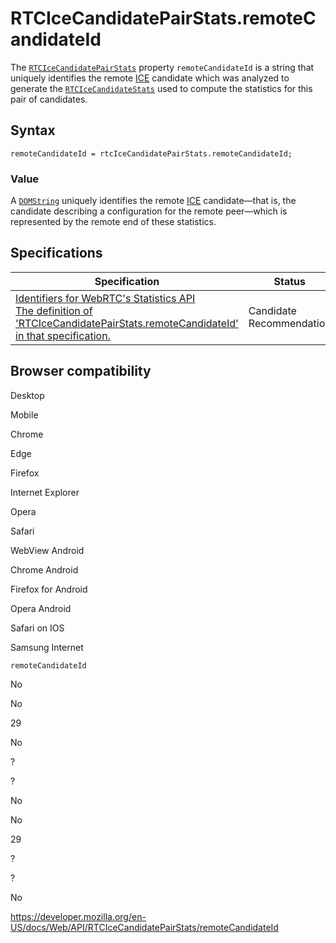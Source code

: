 RTCIceCandidatePairStats.remoteCandidateId
==========================================

The [`RTCIceCandidatePairStats`](../rtcicecandidatepairstats) property `remoteCandidateId` is a string that uniquely identifies the remote [ICE](https://developer.mozilla.org/en-US/docs/Glossary/ICE) candidate which was analyzed to generate the [`RTCIceCandidateStats`](../rtcicecandidatestats) used to compute the statistics for this pair of candidates.

Syntax
------

    remoteCandidateId = rtcIceCandidatePairStats.remoteCandidateId;

### Value

A [`DOMString`](../domstring) uniquely identifies the remote [ICE](https://developer.mozilla.org/en-US/docs/Glossary/ICE) candidate—that is, the candidate describing a configuration for the remote peer—which is represented by the remote end of these statistics.

Specifications
--------------

<table><thead><tr class="header"><th>Specification</th><th>Status</th><th>Comment</th></tr></thead><tbody><tr class="odd"><td><a href="https://w3c.github.io/webrtc-stats/#dom-rtcicecandidatepairstats-remotecandidateid">Identifiers for WebRTC's Statistics API<br />
<span class="small">The definition of 'RTCIceCandidatePairStats.remoteCandidateId' in that specification.</span></a></td><td><span class="spec-cr">Candidate Recommendation</span></td><td>Initial specification.</td></tr></tbody></table>

Browser compatibility
---------------------

Desktop

Mobile

Chrome

Edge

Firefox

Internet Explorer

Opera

Safari

WebView Android

Chrome Android

Firefox for Android

Opera Android

Safari on IOS

Samsung Internet

`remoteCandidateId`

No

No

29

No

?

?

No

No

29

?

?

No

<a href="https://developer.mozilla.org/en-US/docs/Web/API/RTCIceCandidatePairStats/remoteCandidateId" class="_attribution-link">https://developer.mozilla.org/en-US/docs/Web/API/RTCIceCandidatePairStats/remoteCandidateId</a>
